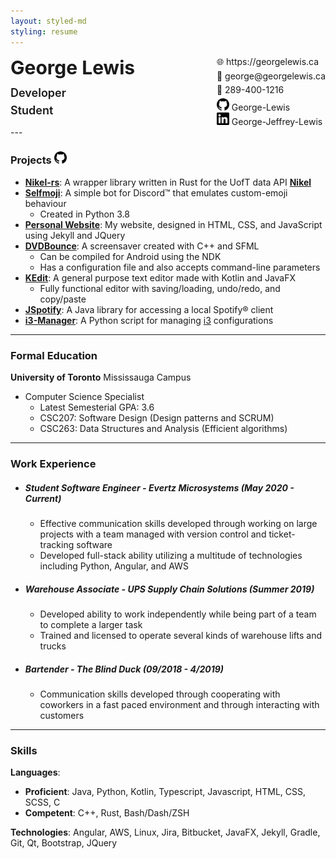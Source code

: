 ```yaml
---
layout: styled-md
styling: resume
---
```


<div style="display:flex;margin:0;"><div><p style="font-size:30px;font-weight:bold;margin:0;margin-bottom:12px;">George Lewis</p><p style="font-size: 18px; font-weight:600;margin:0;margin-bottom:7px;">Developer</p><p style="font-size: 18px; font-weight:600;margin:0;">Student</p></div><div style="margin-left:auto; margin-top:0;"><p style="margin:0;margin-bottom:5px;">🌐&#xfe0e; https://georgelewis.ca</p><p style="margin:0;margin-bottom:5px;">📧&#xfe0e; george@georgelewis.ca</p><p style="margin:0;margin-bottom:5px;">📱&#xfe0e; 289-400-1216</p><p style="margin:0;"><img style="display:inline-block;" class="github" height="20" width="20" src="/_assets/github.svg" /> George-Lewis</p><p style="margin:0;"><img style="display:inline-block;" class="linkedin" height="20" width="20" src="/_assets/linkedin.svg" /> George-Jeffrey-Lewis</p></div></div>
---

### **Projects** <img class="github" height="20" width="20" src="/_assets/github.svg" />

- **[Nikel-rs](https://github.com/George-lewis/Nikel-rs)**: A wrapper library written in Rust for the UofT data API **[Nikel](https://nikel.ml/)**
- **[Selfmoji](https://github.com/George-lewis/Selfmoji)**: A simple bot for Discord:tm: that emulates custom-emoji behaviour
  - Created in Python 3.8
- **[Personal Website](https://github.com/george-lewis/george-lewis.github.io)**: My website, designed in HTML, CSS, and JavaScript using Jekyll and JQuery
- **[DVDBounce](https://github.com/George-lewis/DVDBounce)**: A screensaver created with C++ and SFML
  - Can be compiled for Android using the NDK
  - Has a configuration file and also accepts command-line parameters
- **[KEdit](https://github.com/George-lewis/kedit)**: A general purpose text editor made with Kotlin and JavaFX
  - Fully functional editor with saving/loading, undo/redo, and copy/paste
- **[JSpotify](https://github.com/George-lewis/jspotify)**: A Java library for accessing a local Spotify:registered: client
- **[i3-Manager](https://github.com/George-lewis/i3-manager)**: A Python script for managing [i3](https://i3wm.org/) configurations

---

### **Formal Education**

**University of Toronto** Mississauga Campus

- Computer Science Specialist
  - Latest Semesterial GPA: 3.6
  - CSC207: Software Design (Design patterns and SCRUM)
  - CSC263: Data Structures and Analysis (Efficient algorithms)

---

### **Work Experience**

- ##### Student Software Engineer - Evertz Microsystems (May 2020 - Current)

  - Effective communication skills developed through working on large projects with a team managed with version control and ticket-tracking software
  - Developed full-stack ability utilizing a multitude of technologies including Python, Angular, and AWS

- ##### Warehouse Associate - UPS Supply Chain Solutions (Summer 2019)

  - Developed ability to work independently while being part of a team to complete a larger task
  - Trained and licensed to operate several kinds of warehouse lifts and trucks

- ##### Bartender - The Blind Duck (09/2018 - 4/2019)

  - Communication skills developed through cooperating with coworkers in a fast paced environment and through interacting with customers

---

### **Skills**

**Languages**:

- **Proficient**: Java, Python, Kotlin, Typescript, Javascript, HTML, CSS, SCSS, C
- **Competent**: C++, Rust, Bash/Dash/ZSH

**Technologies**: Angular, AWS, Linux, Jira, Bitbucket, JavaFX, Jekyll, Gradle, Git, Qt, Bootstrap, JQuery